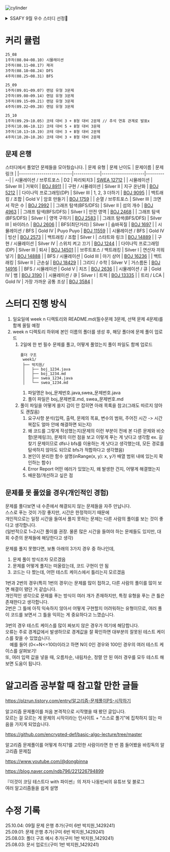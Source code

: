 ![cylinder](https://capsule-render.vercel.app/api?type=cylinder&color=auto&text=Java%20Algorithm%20Study&fontAlignY=45&fontSize=40&height=150&animation=fadeIn&desc=SSAFY%2014th&descAlignY=70)

<details>
<summary>SSAFY 9월 우수 스터디 선정🎉</summary>
<div markdown="1">
<img width="1120" height="1512" alt="image" src="https://github.com/user-attachments/assets/2bd17a97-84bb-43c1-ba2a-dcb8ce7671e6" />
</div>
</details>

# 커리 큘럼
```
25_08
1주차(08.04~08.10) 시뮬레이션
2주차(08.11~08.17) 재귀
3주차(08.18~08.24) DFS
4주차(08.25~08.31) BFS

25_09
1주차(09.01~09.07) 랜덤 유형 3문제
2주차(09.08~09.14) 랜덤 유형 3문제
3주차(09.15~09.21) 랜덤 유형 3문제
4주차(09.22~09.28) 랜덤 유형 3문제

25_10
1주차(09.29~10.05) 코테 대비 3 + B형 대비 2문제 // 추석 연휴 관계로 발표x
2주차(10.06~10.12) 코테 대비 5 + B형 대비 3문제
3주차(10.13~10.19) 코테 대비 3 + B형 대비 2문제
4주차(10.20~10.26) 코테 대비 3 + B형 대비 2문제
```
## 문제 은행

스터디에서 풀었던 문제들을 모아뒀습니다.
| 문제 유형                 | 문제 난이도 | 문제이름            | 문제 링크 |
|--------------------------|-------------|---------------------|-----------|
| 시뮬레이션 / 브루트포스  | D2           | 파리퇴치3           | [SWEA 12712](https://swexpertacademy.com/main/code/userProblem/userProblemDetail.do?contestProbId=AXuARWAqDkQDFARa) |
| 시뮬레이션               | Silver III | 거북이              | [BOJ 8911](https://www.acmicpc.net/problem/8911) |
| 구현 / 시뮬레이션        | Silver II  | 지구 온난화         | [BOJ 5212](https://www.acmicpc.net/problem/5212) |
| 다이나믹 프로그래밍(DP)  | Silver III | 1, 2, 3 더하기      | [BOJ 9095](https://www.acmicpc.net/problem/9095) |
| 백트래킹 / 조합          | Gold V | 암호 만들기         | [BOJ 1759](https://www.acmicpc.net/problem/1759) |
| 순열 / 브루트포스        | Silver III | 크면서 작은 수      | [BOJ 2992](https://www.acmicpc.net/problem/2992) |
| 그래프 탐색(BFS/DFS)     | Silver II | 섬의 개수           | [BOJ 4963](https://www.acmicpc.net/problem/4963) |
| 그래프 탐색(BFS/DFS)     | Silver I | 안전 영역           | [BOJ 2468](https://www.acmicpc.net/problem/2468) |
| 그래프 탐색(BFS/DFS)     | Silver I | 영역 구하기         | [BOJ 2583](https://www.acmicpc.net/problem/2583) |
| 그래프 탐색(BFS/DFS)     | Silver III | 바이러스            | [BOJ 2606](https://www.acmicpc.net/problem/2606) |
| BFS(최단거리)            | Silver I | 숨바꼭질            | [BOJ 1697](https://www.acmicpc.net/problem/1697) |
| 시뮬레이션 / BFS         | Gold IV | Puyo Puyo           | [BOJ 11559](https://www.acmicpc.net/problem/11559) |
| 시뮬레이션 / BFS         | Gold IV     | 빙산                  | [BOJ 2573](https://www.acmicpc.net/problem/2573) |
| 백트래킹 / 조합          | Silver I    | 스타트와 링크         | [BOJ 14889](https://www.acmicpc.net/problem/14889) |
| 구현 / 시뮬레이션        | Silver IV   | 스위치 켜고 끄기      | [BOJ 1244](https://www.acmicpc.net/problem/1244) |
| 다이나믹 프로그래밍(DP)  | Silver III  | 퇴사                  | [BOJ 14501](https://www.acmicpc.net/problem/14501) |
| 브루트포스 / 백트래킹    | Silver I    | 연산자 끼워넣기       | [BOJ 14888](https://www.acmicpc.net/problem/14888) |
| BFS / 시뮬레이션         | Gold III    | 아기 상어             | [BOJ 16236](https://www.acmicpc.net/problem/16236) |
| 백트래킹                 | Silver II   | 근손실                | [BOJ 18429](https://www.acmicpc.net/problem/18429) |
| 그리디 / 수학            | Silver V    | 거스름돈              | [BOJ 14916](https://www.acmicpc.net/problem/14916) |
| BFS / 시뮬레이션         | Gold V      | 치즈                  | [BOJ 2636](https://www.acmicpc.net/problem/2636) |
| 시뮬레이션 / 큐          | Gold IV     | 뱀                    | [BOJ 3190](https://www.acmicpc.net/problem/3190) |
| 시뮬레이션 / 큐          | Silver I    | 트럭                  | [BOJ 13335](https://www.acmicpc.net/problem/13335) |
| 트리 / LCA               | Gold IV     | 가장 가까운 공통 조상 | [BOJ 3584](https://www.acmicpc.net/problem/3584) |



# 스터디 진행 방식
1. 일요일에 week n 디렉토리와 README.md(필수문제 3문제, 선택 문제 4문제)를 함께 올릴 예정
2. week n 디렉토리 하위에 본인 이름의 폴더를 생성 후, 해당 폴더에 문제 풀이 업로드
    1. 2일에 한 번 필수 문제를 풀고, 어떻게 풀었는지 풀이 파일도 함께 업로드
       ```
       폴더 구조
        week1/
        ├── 박지원/
        │   ├── boj_1234.java
        │   ├── boj_1234.md
        │   ├── swea_1234.java
        │   └── swea_1234.md
       ```
        1. 파일명은 boj_문제번호.java,swea_문제번호.java
        2. 풀이 파일은 boj_문제번호.md, swea_문제번호.md
    3. 풀이 파일을 어떻게 쓸지 감이 안 잡히면 아래 목록을 참고(그래도 따르지 않아도 괜찮음)
        1. 요구사항 분석(입력, 출력, 문제의 목표, 변수의 범위, 주어진 시간 -> 시간 복잡도 얼마 안에 해결하면 되는지)
        2. 왜 코드를 그렇게 작성했는지(문제의 이런 부분이 전에 본 다른 문제와 비슷함(문제링크), 문제의 이런 점을 보고 이렇게 푸는 게 낫다고 생각함 ex. 길찾기 문제이므로 dfs나 bfs를 이용하는 게 낫다고 생각했는데, 모든 경로를 탐색하지 않아도 되므로 bfs가 적합하다고 생각했음)
        3. 본인이 분리한 함수 설명(inRange(x, y): x, y가 배열 범위 내에 있는지 확인하는 함수)
        4. Error Report 어떤 에러가 있었는지, 왜 발생한 건지, 어떻게 해결했는지
        5. 배운점/개선하고 싶은 점

## 문제를 못 풀었을 경우(개인적인 경험)
문제를 풀다보면 내 수준에서 해결되지 않는 문제들을 자주 만납니다.\
스스로 푸는 것이 가장 좋지만, 시간은 한정적이기 때문에\
개인적으로는 일정 시간을 들여서 풀지 못하는 문제는 다른 사람의 풀이를 보는 것이 좋다고 생각합니다.\
(일반적으로 1~2시간 풀이를 권장. 물론 많은 시간을 들여야 하는 문제들도 있지만, 대회 수준의 문제들에 해당한다고 생각)

문제를 풀지 못했다면, 보통 아래의 3가지 경우 중 하나인데,
1. 문제 풀이 방식조차 모르겠음
2. 문제를 어떻게 풀지는 떠올랐는데, 코드 구현이 안 됨
3. 코드는 다 짰는데, 어떤 테스트 케이스에서 틀리는지 모르겠음

1번과 2번의 경우(특히 1번의 경우)는 문제를 많이 접하고, 다른 사람의 풀이를 많이 보면 해결이 됐던 거 같습니다.\
개인적인 생각으로 문제를 푸는 방식이 여러 개가 존재하지만, 특정 유형을 푸는 큰 틀은 존재한다고 생각합니다.\
2번은 그 틀에 아직 익숙하지 않아서 어떻게 구현할지 어려워하는 유형이므로, 여러 풀이 코드를 보면서 그 틀을 익히는 게 중요하다고 느꼈습니다.

3번의 경우 테스트 케이스를 많이 짜보지 않은 경우가 여기에 해당합니다.\
오류는 주로 경계값에서 발생하므로 경계값을 잘 확인하면 대부분의 잘못된 테스트 케이스를 찾을 수 있었습니다.\
&emsp;예를 들어 (0<=N<=100)이라고 하면 N이 0인 경우와 100인 경우의 여러 테스트 케이스를 살펴보기!\
또, 여러 입력 값을 넣을 때, 오름차순, 내림차순, 정렬 안 된 여러 경우를 모두 테스트 해보면 도움이 됩니다.



# 알고리즘 공부할 때 참고할 만한 글들
https://plzrun.tistory.com/entry/알고리즘-문제풀이PS-시작하기

알고리즘 문제풀이를 처음 본격적으로 시작했을 때 봤던 글입니다.\
모르는 걸 모르는 게 문제의 시작이라는 인사이트 + “스스로 풀기”에 집착하지 않는 마음을 가지게 되었습니다.

https://github.com/encrypted-def/basic-algo-lecture/tree/master

알고리즘 문제풀이를 어떻게 하지?를 고민한 사람이라면 한 번 쯤 들어봤을 바킹독의 알고리즘 문제집

https://www.youtube.com/@dongbinna

https://blog.naver.com/ndb796/221226794899

『이것이 코딩 테스트다 with 파이썬』의 저자 나동빈씨의 유튜브 및 블로그\
여러 알고리즘들을 쉽게 설명

# 수정 기록
25.10.04: 09월 문제 은행 추가(구미 6반 박지원_1429241)\
25.09.01: 문제 은행 추가(구미 6반 박지원_1429241)\
25.08.03: 폴더 구조 예시 추가(구미 1반 박지원_1429241)\
25.08.03: 문서 업로드(구미 1반 박지원_1429241)
